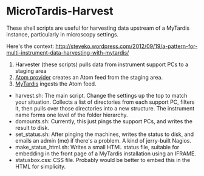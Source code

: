 MicroTardis-Harvest
===================

These shell scripts are useful for harvesting data upstream of a MyTardis instance, particularly in microscopy settings.

Here's the context: http://steveko.wordpress.com/2012/09/19/a-pattern-for-multi-instrument-data-harvesting-with-mytardis/

1. Harvester (these scripts) pulls data from instrument support PCs to a staging area
2. [Atom provider](https://github.com/stevage/atom-dataset-provider) creates an Atom feed from the staging area.
3. [MyTardis](https://github.com/mytardis/mytardis) ingests the Atom feed.

* harvest.sh: The main script. Change the settings up the top to match your situation. Collects a list of directories from 
each support PC, filters it, then pulls over those directories into a new structure. The instrument name forms one level of 
the folder hierarchy.
* domounts.sh: Currently, this just pings the support PCs, and writes the result to disk.
* set_status.sh: After pinging the machines, writes the status to disk, and emails an admin (me) if there's a problem.
A kind of jerry-built Nagios.
* make_status_html.sh: Writes a small HTML status file, suitable for embedding in the front page of a MyTardis installation 
using an IFRAME.
* statusbox.css: CSS file. Probably would be better to embed this in the HTML for simplicity.
